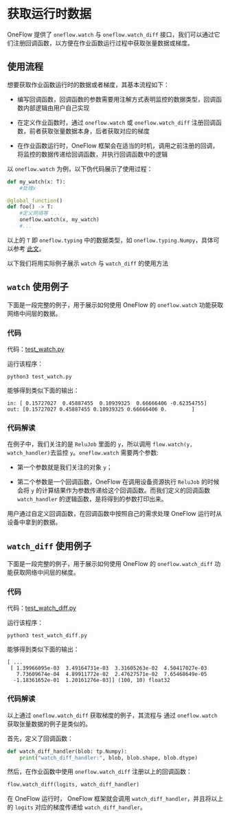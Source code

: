 # 获取运行时数据

OneFlow 提供了 `oneflow.watch` 与 `oneflow.watch_diff` 接口，我们可以通过它们注册回调函数，以方便在作业函数运行过程中获取张量数据或梯度。

## 使用流程

想要获取作业函数运行时的数据或者梯度，其基本流程如下：

* 编写回调函数，回调函数的参数需要用注解方式表明监控的数据类型，回调函数内部逻辑由用户自己实现

* 在定义作业函数时，通过 `oneflow.watch` 或 `oneflow.watch_diff` 注册回调函数，前者获取张量数据本身，后者获取对应的梯度

* 在作业函数运行时，OneFlow 框架会在适当的时机，调用之前注册的回调，将监控的数据传递给回调函数，并执行回调函数中的逻辑

以 `oneflow.watch` 为例，以下伪代码展示了使用过程：

```python
def my_watch(x: T):
    #处理x

@global_function()
def foo() -> T:
    #定义网络等 ...
    oneflow.watch(x, my_watch)
    #...
```

以上的 `T` 即 `oneflow.typing` 中的数据类型，如 `oneflow.typing.Numpy`，具体可以参考 [此文](../basics_topics/async_get.md#oneflowtyping)。

以下我们将用实际例子展示 `watch` 与 `watch_diff` 的使用方法

## `watch` 使用例子

下面是一段完整的例子，用于展示如何使用 OneFlow 的 `oneflow.watch` 功能获取网络中间层的数据。

### 代码
代码：[test_watch.py](../code/extended_topics/test_watch.py)

运行该程序：
```shell
python3 test_watch.py
```

能够得到类似下面的输出：
```
in: [ 0.15727027  0.45887455  0.10939325  0.66666406 -0.62354755]
out: [0.15727027 0.45887455 0.10939325 0.66666406 0.        ]
```

### 代码解读
在例子中，我们关注的是 `ReluJob` 里面的 `y`，所以调用 `flow.watch(y, watch_handler)`去监控 `y`。`oneflow.watch` 需要两个参数:

* 第一个参数就是我们关注的对象 `y`；

* 第二个参数是一个回调函数，OneFlow 在调用设备资源执行 `ReluJob` 的时候会将 `y` 的计算结果作为参数传递给这个回调函数。而我们定义的回调函数 `watch_handler` 的逻辑函数，是将得到的参数打印出来。

用户通过自定义回调函数，在回调函数中按照自己的需求处理 OneFlow 运行时从设备中拿到的数据。

## `watch_diff` 使用例子
下面是一段完整的例子，用于展示如何使用 OneFlow 的 `oneflow.watch_diff` 功能获取网络中间层的梯度。

### 代码
代码：[test_watch_diff.py](../code/extended_topics/test_watch_diff.py)

运行该程序：
```shell
python3 test_watch_diff.py
```

能够得到类似下面的输出：
```
[ ...
 [ 1.39966095e-03  3.49164731e-03  3.31605263e-02  4.50417027e-03
   7.73609674e-04  4.89911772e-02  2.47627571e-02  7.65468649e-05
  -1.18361652e-01  1.20161276e-03]] (100, 10) float32
```

### 代码解读
以上通过 `oneflow.watch_diff` 获取梯度的例子，其流程与 通过 `oneflow.watch` 获取张量数据的例子是类似的。

首先，定义了回调函数：
```python
def watch_diff_handler(blob: tp.Numpy):
    print("watch_diff_handler:", blob, blob.shape, blob.dtype)
```

然后，在作业函数中使用 `oneflow.watch_diff` 注册以上的回调函数：
```python
flow.watch_diff(logits, watch_diff_handler)
```

在 OneFlow 运行时， OneFlow 框架就会调用 `watch_diff_handler`，并且将以上的 `logits` 对应的梯度传递给 `watch_diff_handler`。

